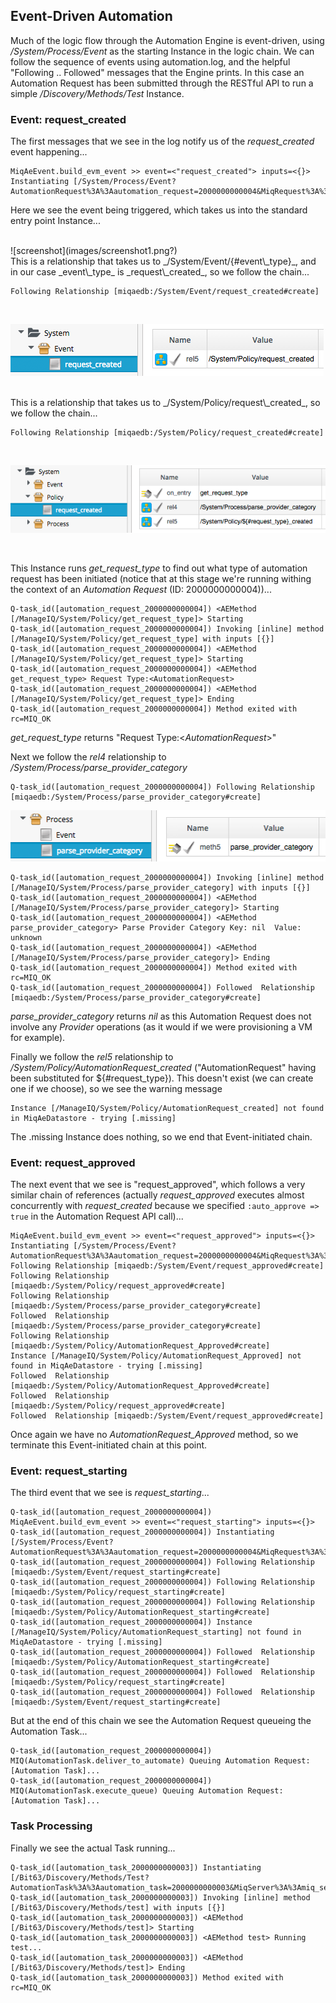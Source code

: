 ## Event-Driven Automation

Much of the logic flow through the Automation Engine is event-driven, using _/System/Process/Event_ as the starting Instance in the logic chain. We can follow the sequence of events using automation.log, and the helpful "Following .. Followed" messages that the Engine prints. In this case an Automation Request has been submitted through the RESTful API to run a simple _/Discovery/Methods/Test_ Instance.

### Event: request_created

The first messages that we see in the log notify us of the _request\_created_ event happening...

```
MiqAeEvent.build_evm_event >> event=<"request_created"> inputs=<{}>
Instantiating [/System/Process/Event?AutomationRequest%3A%3Aautomation_request=2000000000004&MiqRequest%3A%3Amiq_request=2000000000004&MiqServer%3A%3Amiq_server=2000000000001&event_type=request_created&object_name=Event&vmdb_object_type=automation_request]
```
Here we see the event being triggered, which takes us into the standard entry point Instance...


<br>
![screenshot](images/screenshot1.png?)

<br>
This is a relationship that takes us to _/System/Event/{#event\_type}_, and in our case _event\_type_ is _request\_created_, so we follow the chain...

```
Following Relationship [miqaedb:/System/Event/request_created#create]
```
<br>

![screenshot](images/screenshot2.png)

<br>
This is a relationship that takes us to _/System/Policy/request\_created_, so we follow the chain...

```
Following Relationship [miqaedb:/System/Policy/request_created#create]
```
<br>

![screenshot](images/screenshot3.png)

<br>

This Instance runs _get\_request\_type_ to find out what type of automation request has been initiated (notice that at this stage we're running withing the context of an _Automation Request_ (ID: 2000000000004))...

```
Q-task_id([automation_request_2000000000004]) <AEMethod [/ManageIQ/System/Policy/get_request_type]> Starting
Q-task_id([automation_request_2000000000004]) Invoking [inline] method [/ManageIQ/System/Policy/get_request_type] with inputs [{}]
Q-task_id([automation_request_2000000000004]) <AEMethod [/ManageIQ/System/Policy/get_request_type]> Starting
Q-task_id([automation_request_2000000000004]) <AEMethod get_request_type> Request Type:<AutomationRequest>
Q-task_id([automation_request_2000000000004]) <AEMethod [/ManageIQ/System/Policy/get_request_type]> Ending
Q-task_id([automation_request_2000000000004]) Method exited with rc=MIQ_OK
```

 

_get\_request\_type_ returns "Request Type:<_AutomationRequest_>"

Next we follow the _rel4_ relationship to _/System/Process/parse\_provider\_category_

```
Q-task_id([automation_request_2000000000004]) Following Relationship [miqaedb:/System/Process/parse_provider_category#create]
```


![screenshot](images/screenshot4.png)


```
Q-task_id([automation_request_2000000000004]) Invoking [inline] method [/ManageIQ/System/Process/parse_provider_category] with inputs [{}]
Q-task_id([automation_request_2000000000004]) <AEMethod [/ManageIQ/System/Process/parse_provider_category]> Starting
Q-task_id([automation_request_2000000000004]) <AEMethod parse_provider_category> Parse Provider Category Key: nil  Value: unknown
Q-task_id([automation_request_2000000000004]) <AEMethod [/ManageIQ/System/Process/parse_provider_category]> Ending
Q-task_id([automation_request_2000000000004]) Method exited with rc=MIQ_OK
Q-task_id([automation_request_2000000000004]) Followed  Relationship [miqaedb:/System/Process/parse_provider_category#create]
```

_parse\_provider\_category_ returns _nil_ as this Automation Request does not involve any _Provider_ operations (as it would if we were provisioning a VM for example).

Finally we follow the _rel5_ relationship to _/System/Policy/AutomationRequest\_created_ ("AutomationRequest" having been substituted for ${#request\_type}). This doesn't exist (we can create one if we choose), so we see the warning message

```
Instance [/ManageIQ/System/Policy/AutomationRequest_created] not found in MiqAeDatastore - trying [.missing]
```

The .missing Instance does nothing, so we end that Event-initiated chain.

### Event: request_approved

The next event that we see is "request_approved", which follows a very similar chain of references (actually _request\_approved_ executes almost concurrently with _request\_created_ because we specified ```:auto_approve => true``` in the Automation Request API call)...

```
MiqAeEvent.build_evm_event >> event=<"request_approved"> inputs=<{}>
Instantiating [/System/Process/Event?AutomationRequest%3A%3Aautomation_request=2000000000004&MiqRequest%3A%3Amiq_request=2000000000004&MiqServer%3A%3Amiq_server=2000000000001&event_type=request_approved&object_name=Event&vmdb_object_type=automation_request]
Following Relationship [miqaedb:/System/Event/request_approved#create]
Following Relationship [miqaedb:/System/Policy/request_approved#create]
Following Relationship [miqaedb:/System/Process/parse_provider_category#create]
Followed  Relationship [miqaedb:/System/Process/parse_provider_category#create]
Following Relationship [miqaedb:/System/Policy/AutomationRequest_Approved#create]
Instance [/ManageIQ/System/Policy/AutomationRequest_Approved] not found in MiqAeDatastore - trying [.missing]
Followed  Relationship [miqaedb:/System/Policy/AutomationRequest_Approved#create]
Followed  Relationship [miqaedb:/System/Policy/request_approved#create]
Followed  Relationship [miqaedb:/System/Event/request_approved#create]
```

Once again we have no _AutomationRequest\_Approved_ method, so we terminate this Event-initiated chain at this point.

### Event: request_starting

The third event that we see is _request\_starting_...

```
Q-task_id([automation_request_2000000000004]) MiqAeEvent.build_evm_event >> event=<"request_starting"> inputs=<{}>
Q-task_id([automation_request_2000000000004]) Instantiating [/System/Process/Event?AutomationRequest%3A%3Aautomation_request=2000000000004&MiqRequest%3A%3Amiq_request=2000000000004&MiqServer%3A%3Amiq_server=2000000000001&event_type=request_starting&object_name=Event&vmdb_object_type=automation_request]
Q-task_id([automation_request_2000000000004]) Following Relationship [miqaedb:/System/Event/request_starting#create]
Q-task_id([automation_request_2000000000004]) Following Relationship [miqaedb:/System/Policy/request_starting#create]
Q-task_id([automation_request_2000000000004]) Following Relationship [miqaedb:/System/Policy/AutomationRequest_starting#create]
Q-task_id([automation_request_2000000000004]) Instance [/ManageIQ/System/Policy/AutomationRequest_starting] not found in MiqAeDatastore - trying [.missing]
Q-task_id([automation_request_2000000000004]) Followed  Relationship [miqaedb:/System/Policy/AutomationRequest_starting#create]
Q-task_id([automation_request_2000000000004]) Followed  Relationship [miqaedb:/System/Policy/request_starting#create]
Q-task_id([automation_request_2000000000004]) Followed  Relationship [miqaedb:/System/Event/request_starting#create]
```

But at the end of this chain we see the Automation Request queueing the Automation Task...

```
Q-task_id([automation_request_2000000000004]) MIQ(AutomationTask.deliver_to_automate) Queuing Automation Request: [Automation Task]...
Q-task_id([automation_request_2000000000004]) MIQ(AutomationTask.execute_queue) Queuing Automation Request: [Automation Task]...
```

### Task Processing

Finally we see the actual Task running...

```
Q-task_id([automation_task_2000000000003]) Instantiating [/Bit63/Discovery/Methods/Test?AutomationTask%3A%3Aautomation_task=2000000000003&MiqServer%3A%3Amiq_server=2000000000001&User%3A%3Auser=2000000000001&object_name=Test&userid=admin&vmdb_object_type=automation_task]
Q-task_id([automation_task_2000000000003]) Invoking [inline] method [/Bit63/Discovery/Methods/test] with inputs [{}]
Q-task_id([automation_task_2000000000003]) <AEMethod [/Bit63/Discovery/Methods/test]> Starting
Q-task_id([automation_task_2000000000003]) <AEMethod test> Running test...
Q-task_id([automation_task_2000000000003]) <AEMethod [/Bit63/Discovery/Methods/test]> Ending
Q-task_id([automation_task_2000000000003]) Method exited with rc=MIQ_OK
```





